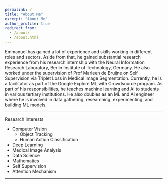 ```yaml
---
permalink: /
title: "About Me"
excerpt: "About Me"
author_profile: true
redirect_from: 
  - /about/
  - /about.html
---
```



Emmanuel has gained a lot of experience and skills working in different roles and sectors. 
Aside from that, he gained substantial research experience from his research internship with the Neural Information Research Laboratory, Berlin Institute of Technology, Germany. He also worked under the supervision of Prof Marleen de Bruijne on Self Supervision via Triplet Loss in Medical Image Segmentation.
Currently, he is a facilitator as part of the Google Explore ML with Crowdsource program. As part of his responsibilities, he teaches machine learning and AI to students in various tertiary institutions. 
He also doubles as an ML and AI engineer where he is involved in data gathering, researching, experimenting, and building  ML models.



---
Research Interests

* Computer Vision
    * Object Tracking
    * Human Action Classification
* Deep Learning 
* Medical Image Analysis
* Data Science
* Mathematics
* Self Supervision
* Attention Mechanism

---

